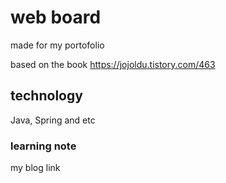 # web board

made for my portofolio 

based on the book <https://jojoldu.tistory.com/463>

## technology

Java, Spring and etc

### learning note

my blog link 
